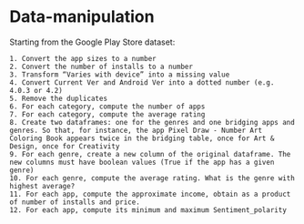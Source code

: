 # Data-manipulation

  Starting from the Google Play Store dataset:

    1. Convert the app sizes to a number
    2. Convert the number of installs to a number
    3. Transform “Varies with device” into a missing value
    4. Convert Current Ver and Android Ver into a dotted number (e.g. 4.0.3 or 4.2)
    5. Remove the duplicates
    6. For each category, compute the number of apps
    7. For each category, compute the average rating
    8. Create two dataframes: one for the genres and one bridging apps and genres. So that, for instance, the app Pixel Draw - Number Art Coloring Book appears twice in the bridging table, once for Art & Design, once for Creativity
    9. For each genre, create a new column of the original dataframe. The new columns must have boolean values (True if the app has a given genre)
    10. For each genre, compute the average rating. What is the genre with highest average?
    11. For each app, compute the approximate income, obtain as a product of number of installs and price.
    12. For each app, compute its minimum and maximum Sentiment_polarity
